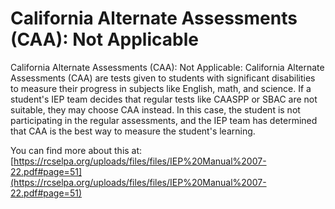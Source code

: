 # California Alternate Assessments (CAA): Not Applicable
California Alternate Assessments (CAA): Not Applicable: California Alternate Assessments (CAA) are tests given to students with significant disabilities to measure their progress in subjects like English, math, and science. If a student's IEP team decides that regular tests like CAASPP or SBAC are not suitable, they may choose CAA instead. In this case, the student is not participating in the regular assessments, and the IEP team has determined that CAA is the best way to measure the student's learning.

You can find more about this at: [https://rcselpa.org/uploads/files/files/IEP%20Manual%2007-22.pdf#page=51](https://rcselpa.org/uploads/files/files/IEP%20Manual%2007-22.pdf#page=51)
